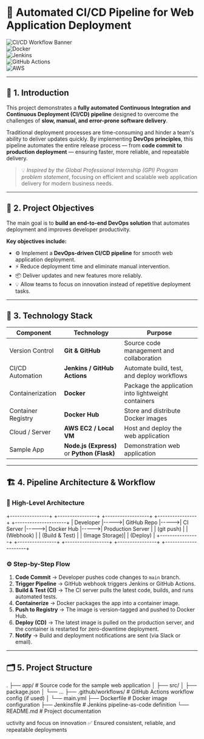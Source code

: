 # 🚀 Automated CI/CD Pipeline for Web Application Deployment  

![CI/CD Workflow Banner](https://img.shields.io/badge/DevOps-CI%2FCD-blue?style=for-the-badge)  
![Docker](https://img.shields.io/badge/Containerization-Docker-blue?style=for-the-badge&logo=docker)  
![Jenkins](https://img.shields.io/badge/Automation-Jenkins-red?style=for-the-badge&logo=jenkins)  
![GitHub Actions](https://img.shields.io/badge/CI-GitHub%20Actions-black?style=for-the-badge&logo=githubactions)  
![AWS](https://img.shields.io/badge/Deployment-AWS-orange?style=for-the-badge&logo=amazonaws)  

---

## 📖 1. Introduction  

This project demonstrates a **fully automated Continuous Integration and Continuous Deployment (CI/CD) pipeline** designed to overcome the challenges of **slow, manual, and error-prone software delivery**.  

Traditional deployment processes are time-consuming and hinder a team's ability to deliver updates quickly. By implementing **DevOps principles**, this pipeline automates the entire release process — from **code commit to production deployment** — ensuring faster, more reliable, and repeatable delivery.  

> 💡 *Inspired by the Global Professional Internship (GPI) Program problem statement*, focusing on efficient and scalable web application delivery for modern business needs.

---

## 🎯 2. Project Objectives  

The main goal is to **build an end-to-end DevOps solution** that automates deployment and improves developer productivity.  

**Key objectives include:**  
- ⚙️ Implement a **DevOps-driven CI/CD pipeline** for smooth web application deployment.  
- ⚡ Reduce deployment time and eliminate manual intervention.  
- 📦 Deliver updates and new features more reliably.  
- 💡 Allow teams to focus on innovation instead of repetitive deployment tasks.  

---

## 🧰 3. Technology Stack  

| **Component** | **Technology** | **Purpose** |
|----------------|----------------|--------------|
| Version Control | **Git & GitHub** | Source code management and collaboration |
| CI/CD Automation | **Jenkins / GitHub Actions** | Automate build, test, and deploy workflows |
| Containerization | **Docker** | Package the application into lightweight containers |
| Container Registry | **Docker Hub** | Store and distribute Docker images |
| Cloud / Server | **AWS EC2 / Local VM** | Host and deploy the web application |
| Sample App | **Node.js (Express)** or **Python (Flask)** | Demonstration web application |

---

## 🏗️ 4. Pipeline Architecture & Workflow  

### 🔁 High-Level Architecture  

+----------------+ +----------------+ +------------------+ +----------------+ +---------------------+
| Developer |----->| GitHub Repo |----->| CI Server |----->| Docker Hub |----->| Production Server |
| (git push) | | (Webhook) | | (Build & Test) | | (Image Storage)| | (Deploy) |
+----------------+ +----------------+ +------------------+ +----------------+ +---------------------+


### ⚙️ Step-by-Step Flow  

1. **Code Commit** → Developer pushes code changes to `main` branch.  
2. **Trigger Pipeline** → GitHub webhook triggers Jenkins or GitHub Actions.  
3. **Build & Test (CI)** → The CI server pulls the latest code, builds, and runs automated tests.  
4. **Containerize** → Docker packages the app into a container image.  
5. **Push to Registry** → The image is version-tagged and pushed to Docker Hub.  
6. **Deploy (CD)** → The latest image is pulled on the production server, and the container is restarted for zero-downtime deployment.  
7. **Notify** → Build and deployment notifications are sent (via Slack or email).  

---

## 🗂️ 5. Project Structure  

.
├── app/ # Source code for the sample web application
│ ├── src/
│ ├── package.json
│ └── ...
├── .github/workflows/ # GitHub Actions workflow config (if used)
│ └── main.yml
├── Dockerfile # Docker image configuration
├── Jenkinsfile # Jenkins pipeline-as-code definition
└── README.md # Project documentation

uctivity and focus on innovation
✅ Ensured consistent, reliable, and repeatable deployments
